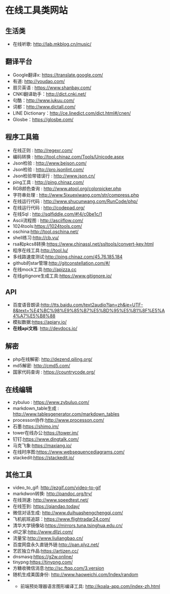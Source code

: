 # 在线工具类网站

## 生活类
+ 在线听歌: http://lab.mkblog.cn/music/

## 翻译平台
+ Google翻译x: https://translate.google.com/
+ 有道: http://youdao.com/
+ 扇贝英语 : https://www.shanbay.com/
+ CNKI翻译助手：http://dict.cnki.net/
+ 句酷：http://www.jukuu.com/
+ 词都：http://www.dictall.com/
+ LINE Dictionary：http://ce.linedict.com/dict.html#/cnen/
+ Glosbe：https://glosbe.com/

## 程序工具箱
+ 在线正则 : http://regexr.com/
+ 编码转换 : http://tool.chinaz.com/Tools/Unicode.aspx
+ Json检验 : http://www.bejson.com/
+ Json检验 : http://pro.jsonlint.com/
+ Json检验带错误行 : http://www.json.cn/
+ ping工具 : http://ping.chinaz.com/
+ RGB颜色查询 : http://www.atool.org/colorpicker.php
+ 字符串处理 : http://www.5ixuexiwang.com/str/compress.php
+ 在线运行代码 : http://www.shucunwang.com/RunCode/php/
+ 在线运行代码 : http://codepad.org/
+ 在线Sql : http://sqlfiddle.com/#!4/c0be1c/1
+ Ascii流程图 : http://asciiflow.com/
+ 1024tools:https://1024tools.com/
+ oschina:http://tool.oschina.net/
+ shell练习:http://cb.vu/
+ rsa和pkcs8转换:https://www.chinassl.net/ssltools/convert-key.html
+ 程序在线工具:http://tool.lu/
+ 多线路速度测试:http://ping.chinaz.com/45.76.185.184
+ github的star管理:http://gitconstellation.com/#/
+ 在线mock工具:http://apizza.cc
+ 在线gitignore生成工具:https://www.gitignore.io/


## API
+ 百度语音朗读:http://tts.baidu.com/text2audio?lan=zh&ie=UTF-8&text=%E4%BC%98%E9%85%B7%E5%BD%95%E5%B1%8F%E5%A4%A7%E5%B8%88
+ 模拟数据:https://apiary.io/
+ **在线api文档**: http://devdocs.io/

## 解密
+ php在线解密: http://dezend.qiling.org/
+ md5解密: http://cmd5.com/
+ 国家代码查询 : https://countrycode.org/

## 在线编辑
+ zybuluo : https://www.zybuluo.com/
+ markdown_table生成 : http://www.tablesgenerator.com/markdown_tables
+ processon协作:http://www.processon.com/
+ 石墨:https://shimo.im/
+ tower在线办公:https://tower.im/
+ 钉钉:https://www.dingtalk.com/
+ 马克飞象:https://maxiang.io/
+ 在线时序图:https://www.websequencediagrams.com/
+ stackedit:https://stackedit.io/

## 其他工具
+ video_to_gif: http://ezgif.com/video-to-gif
+ markdwon转换: http://pandoc.org/try/
+ 在线测速: http://www.speedtest.net/
+ 在线签到: https://qiandao.today/
+ 微信对话生成: http://www.duihuashengchengqi.com/
+ 飞机航班追踪：https://www.flightradar24.com/
+ 清华大学镜像站:https://mirrors.tuna.tsinghua.edu.cn/
+ dll之家:http://www.dllzj.com/
+ 流量宝:http://www.liuliangbao.cn/
+ 百度网盘永久直链外链:http://pan.plyz.net/
+ 艺匠独立作品:https://artizen.cc/
+ dnsmasq:https://g2w.online/
+ tinypng:https://tinypng.com/
+ 方糖收微信消息:http://sc.ftqq.com/3.version
+ 随机生成美国身份: http://www.haoweichi.com/Index/random
+ + 前端预处理器语言图形编译工具: http://koala-app.com/index-zh.html
